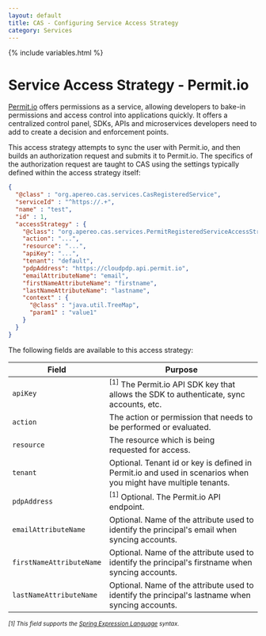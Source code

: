 ```yaml
---
layout: default
title: CAS - Configuring Service Access Strategy
category: Services
---
```


{% include variables.html %}

# Service Access Strategy - Permit.io

[Permit.io](https://github.com/permitio) offers permissions as a service, 
allowing developers to bake-in permissions and access control into applications quickly. It offers a centralized control 
panel, SDKs, APIs and microservices developers need to add to create a decision and enforcement points.

This access strategy attempts to sync the user with Permit.io, and then builds an authorization request and submits it to Permit.io. The specifics
of the authorization request are taught to CAS using the settings typically defined within the access strategy itself:

```json
{
  "@class" : "org.apereo.cas.services.CasRegisteredService",
  "serviceId" : "^https://.+",
  "name" : "test",
  "id" : 1,
  "accessStrategy" : {
    "@class": "org.apereo.cas.services.PermitRegisteredServiceAccessStrategy",
    "action": "...",
    "resource": "...",
    "apiKey": "...",
    "tenant": "default",
    "pdpAddress": "https://cloudpdp.api.permit.io",
    "emailAttributeName": "email",
    "firstNameAttributeName": "firstname",
    "lastNameAttributeName": "lastname",
    "context" : {
      "@class" : "java.util.TreeMap",
      "param1" : "value1"
    }
  }
}
```

The following fields are available to this access strategy:

| Field                    | Purpose                                                                                                        |
|--------------------------|----------------------------------------------------------------------------------------------------------------|
| `apiKey`                 | <sup>[1]</sup> The Permit.io API SDK key that allows the SDK to authenticate, sync accounts, etc.              |
| `action`                 | The action or permission that needs to be performed or evaluated.                                              |
| `resource`               | The resource which is being requested for access.                                                              |
| `tenant`                 | Optional. Tenant id or key is defined in Permit.io and used in scenarios when you might have multiple tenants. |
| `pdpAddress`             | <sup>[1]</sup> Optional. The Permit.io API endpoint.                                                           |
| `emailAttributeName`     | Optional. Name of the attribute used to identify the principal's email when syncing accounts.                  |
| `firstNameAttributeName` | Optional. Name of the attribute used to identify the principal's firstname when syncing accounts.              |
| `lastNameAttributeName`  | Optional. Name of the attribute used to identify the principal's lastname when syncing accounts.               |

<sub><i>[1] This field supports the [Spring Expression Language](../configuration/Configuration-Spring-Expressions.html) syntax.</i></sub>
